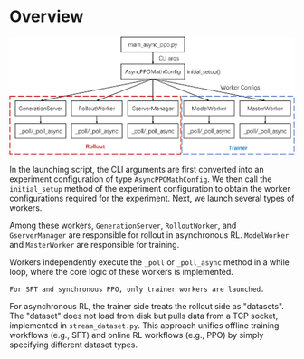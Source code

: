 # Overview

![overview](areal_code_arch.png)

In the launching script, the CLI arguments are first converted into an experiment configuration of type `AsyncPPOMathConfig`. We then call the `initial_setup` method of the experiment configuration to obtain the worker configurations required for the experiment. Next, we launch several types of workers.

Among these workers, `GenerationServer`, `RolloutWorker`, and `GserverManager` are responsible for rollout in asynchronous RL. `ModelWorker` and `MasterWorker` are responsible for training.

Workers independently execute the `_poll` or `_poll_async` method in a while loop, where the core logic of these workers is implemented.

```{note}
For SFT and synchronous PPO, only trainer workers are launched.
```

For asynchronous RL, the trainer side treats the rollout side as "datasets". The "dataset" does not load from disk but pulls data from a TCP socket, implemented in `stream_dataset.py`. This approach unifies offline training workflows (e.g., SFT) and online RL workflows (e.g., PPO) by simply specifying different dataset types.